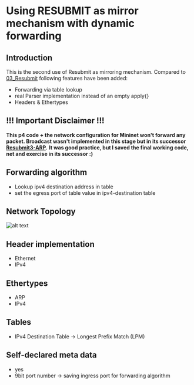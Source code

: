 # Using RESUBMIT as mirror mechanism with dynamic forwarding

## Introduction

This is the second use of Resubmit as mirroring mechanism. Compared to [03_Resubmit](https://github.com/Selltowitz/p4/tree/main/VM_Exercices/03_Resubmit) following features have been added:
- Forwarding via table lookup
- real Parser implementation instead of an empty apply{}
- Headers & Ethertypes 

## !!! Important Disclaimer !!!
**This p4 code + the network configuration for Mininet won't forward any packet. Broadcast wasn't implemented in this stage but in its successor [Resubmit3-ARP](https://github.com/Selltowitz/p4/tree/main/VM_Exercices/05_Resubmit3-ARP).**
**It was good practice, but I saved the final working code, net and exercise in its successor :)** 

## Forwarding algorithm
- Lookup ipv4 destination address in table
- set the egress port of table value in ipv4-destination table 
		


## Network Topology
![alt text](https://github.com/Selltowitz/p4/blob/main/Topo-Drawings/Reusbmit2-ip.png?raw=true)

## Header implementation
- Ethernet
- IPv4

## Ethertypes
- ARP
- IPv4

## Tables
- IPv4 Destination Table -> Longest Prefix Match (LPM)

## Self-declared meta data
- yes
- 9bit port number -> saving ingress port for forwarding algorithm